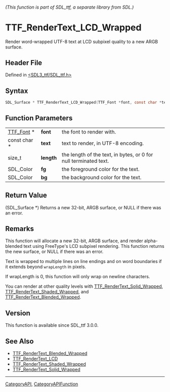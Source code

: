 ###### (This function is part of SDL_ttf, a separate library from SDL.)
# TTF_RenderText_LCD_Wrapped

Render word-wrapped UTF-8 text at LCD subpixel quality to a new ARGB surface.

## Header File

Defined in [<SDL3_ttf/SDL_ttf.h>](https://github.com/libsdl-org/SDL_ttf/blob/main/include/SDL3_ttf/SDL_ttf.h)

## Syntax

```c
SDL_Surface * TTF_RenderText_LCD_Wrapped(TTF_Font *font, const char *text, size_t length, SDL_Color fg, SDL_Color bg, int wrapLength);
```

## Function Parameters

|                        |            |                                                                  |
| ---------------------- | ---------- | ---------------------------------------------------------------- |
| [TTF_Font](TTF_Font) * | **font**   | the font to render with.                                         |
| const char *           | **text**   | text to render, in UTF-8 encoding.                               |
| size_t                 | **length** | the length of the text, in bytes, or 0 for null terminated text. |
| SDL_Color              | **fg**     | the foreground color for the text.                               |
| SDL_Color              | **bg**     | the background color for the text.                               |

## Return Value

(SDL_Surface *) Returns a new 32-bit, ARGB surface, or NULL if there was an
error.

## Remarks

This function will allocate a new 32-bit, ARGB surface, and render
alpha-blended text using FreeType's LCD subpixel rendering. This function
returns the new surface, or NULL if there was an error.

Text is wrapped to multiple lines on line endings and on word boundaries if
it extends beyond `wrapLength` in pixels.

If wrapLength is 0, this function will only wrap on newline characters.

You can render at other quality levels with
[TTF_RenderText_Solid_Wrapped](TTF_RenderText_Solid_Wrapped),
[TTF_RenderText_Shaded_Wrapped](TTF_RenderText_Shaded_Wrapped), and
[TTF_RenderText_Blended_Wrapped](TTF_RenderText_Blended_Wrapped).

## Version

This function is available since SDL_ttf 3.0.0.

## See Also

- [TTF_RenderText_Blended_Wrapped](TTF_RenderText_Blended_Wrapped)
- [TTF_RenderText_LCD](TTF_RenderText_LCD)
- [TTF_RenderText_Shaded_Wrapped](TTF_RenderText_Shaded_Wrapped)
- [TTF_RenderText_Solid_Wrapped](TTF_RenderText_Solid_Wrapped)

----
[CategoryAPI](CategoryAPI), [CategoryAPIFunction](CategoryAPIFunction)

